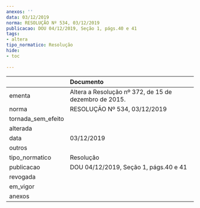 ```yaml
---
anexos: ''
data: 03/12/2019
norma: RESOLUÇÃO Nº 534, 03/12/2019
publicacao: DOU 04/12/2019, Seção 1, págs.40 e 41
tags:
- altera
tipo_normatico: Resolução
hide: 
- toc 
 
---
```


|                    | Documento                                             |
|:-------------------|:------------------------------------------------------|
| ementa             | Altera a Resolução nº 372, de 15 de dezembro de 2015. |
| norma              | RESOLUÇÃO Nº 534, 03/12/2019                          |
| tornada_sem_efeito |                                                       |
| alterada           |                                                       |
| data               | 03/12/2019                                            |
| outros             |                                                       |
| tipo_normatico     | Resolução                                             |
| publicacao         | DOU 04/12/2019, Seção 1, págs.40 e 41                 |
| revogada           |                                                       |
| em_vigor           |                                                       |
| anexos             |                                                       |